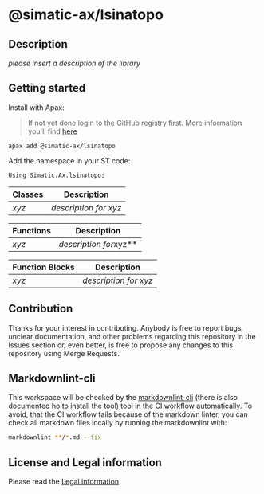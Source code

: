 # @simatic-ax/lsinatopo

## Description

*please insert a description of the library*

## Getting started

Install with Apax:

> If not yet done login to the GitHub registry first.
> More information you'll find [here](https://github.com/simatic-ax/.github/blob/main/docs/personalaccesstoken.md)

```cli
apax add @simatic-ax/lsinatopo
```

Add the namespace in your ST code:

```iec-st
Using Simatic.Ax.lsinatopo;
```

| Classes | Description         |
|---------|---------------------|
| *xyz*     | *description for xyz* |

| Functions   | Description             |
|-------------|-------------------------|
| *xyz*       | *description for*xyz** |

| Function Blocks | Description           |
|-----------------|-----------------------|
| *xyz*           | *description for xyz* |

## Contribution

Thanks for your interest in contributing. Anybody is free to report bugs, unclear documentation, and other problems regarding this repository in the Issues section or, even better, is free to propose any changes to this repository using Merge Requests.

## Markdownlint-cli

This workspace will be checked by the [markdownlint-cli](https://github.com/igorshubovych/markdownlint-cli) (there is also documented ho to install the tool) tool in the CI workflow automatically.
To avoid, that the CI workflow fails because of the markdown linter, you can check all markdown files locally by running the markdownlint with:

```sh
markdownlint **/*.md --fix
```

## License and Legal information

Please read the [Legal information](LICENSE.md)

